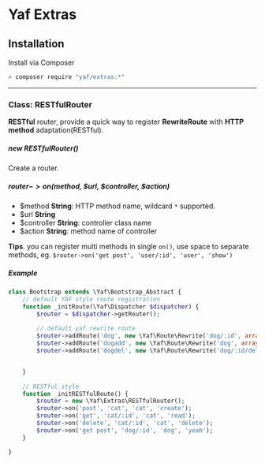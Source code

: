 # Yaf Extras


## Installation

Install via Composer

```sh
> composer require "yaf/extras:*"
```


----

### Class: RESTfulRouter

**RESTful** router, provide a quick way to register **RewriteRoute** with **HTTP method** adaptation(RESTful).


##### new RESTfulRouter()

Create a router.


##### $router->on($method, $url, $controller, $action)

- $method **String**: HTTP method name, wildcard `*` supported.
- $url **String**
- $controller **String**: controller class name
- $action **String**: method name of controller

**Tips**. you can register multi methods in single `on()`, use space to separate methods, eg. `$router->on('get post', 'user/:id', 'user', 'show')`


##### Example
```php
class Bootstrap extends \Yaf\Bootstrap_Abstract {
    // default YAF style route registration
    function _initRoute(\Yaf\Dispatcher $dispatcher) {
        $router = $dispatcher->getRouter();
        
        // default yaf rewrite route
        $router->addRoute('dog', new \Yaf\Route\Rewrite('dog/:id', array('controller' => 'dog', 'action' => 'read')));
        $router->addRoute('dogadd', new \Yaf\Route\Rewrite('dog', array('controller' => 'dog', 'action' => 'create')));
        $router->addRoute('dogdel', new \Yaf\Route\Rewrite('dog/:id/delete', array('controller' => 'dog', 'action' => 'delete')));


    }
    
    // RESTful style
    function _initRESTfulRoute() {
        $router = new \Yaf\Extras\RESTfulRouter();
        $router->on('post', 'cat', 'cat', 'create');
        $router->on('get', 'cat/:id', 'cat', 'read');
        $router->on('delete', 'cat/:id', 'cat', 'delete');
        $router->on('get post', 'dog/:id', 'dog', 'yeah');
    }

}
```